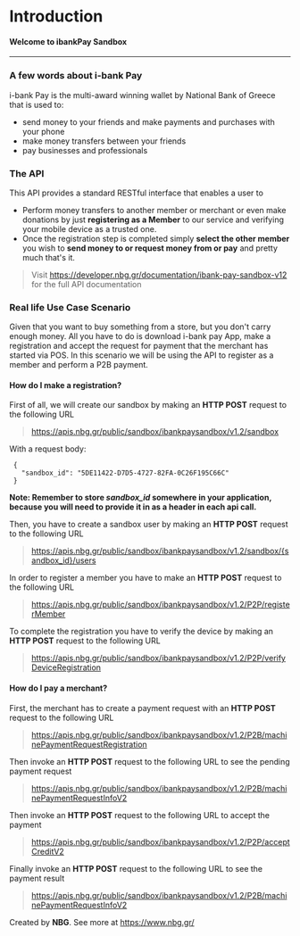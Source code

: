 # **Introduction**
#### Welcome to ibankPay Sandbox
------------------------------------------------------------------------------------------

### A few words about i-bank Pay
i-bank Pay is the multi-award winning wallet by National Bank of Greece that is used to:
- send money to your friends and make payments and purchases with your phone
- make money transfers between your friends
- pay businesses and professionals

### The API
This API provides a standard RESTful interface that enables a user to
- Perform money transfers to another member or merchant or even make donations by just  **registering as a Member**  to our service and verifying your mobile device as a trusted one. 
- Once the registration step is completed simply  **select the other member**  you wish to  **send money to or request money from or pay**  and pretty much that's it.
> Visit https://developer.nbg.gr/documentation/ibank-pay-sandbox-v12
> for the full API documentation
> 
### Real life Use Case Scenario
Given that you want to buy something from a store, but you don't carry enough money. 
All you have to do is download i-bank pay App, make a registration and accept the request for payment that the merchant has started via POS.
In this scenario we will be using the API to register as a member and perform a P2B payment.

#### How do I make a registration?
First of all, we will create our sandbox by making an **HTTP POST** request to the following URL
>https://apis.nbg.gr/public/sandbox/ibankpaysandbox/v1.2/sandbox

With a request body:
```
 {
   "sandbox_id": "5DE11422-D7D5-4727-82FA-0C26F195C66C"
 }
``` 

**Note: Remember to store *sandbox_id* somewhere in your application, because you will need to provide it in as a header in each api call.**

Then, you have to create a sandbox user by making an **HTTP POST** request to the following URL
>https://apis.nbg.gr/public/sandbox/ibankpaysandbox/v1.2/sandbox/{sandbox_id}/users

In order to register a member you have to make an **HTTP POST** request to the following URL
>https://apis.nbg.gr/public/sandbox/ibankpaysandbox/v1.2/P2P/registerMember

To complete the registration you have to verify the device by making an **HTTP POST** request to the following URL
>https://apis.nbg.gr/public/sandbox/ibankpaysandbox/v1.2/P2P/verifyDeviceRegistration
  
#### How do I pay a merchant?

First, the merchant has to create a payment request with an **HTTP POST** request to the following URL
>https://apis.nbg.gr/public/sandbox/ibankpaysandbox/v1.2/P2B/machinePaymentRequestRegistration

Then invoke an **HTTP POST** request to the following URL to see the pending payment request
>https://apis.nbg.gr/public/sandbox/ibankpaysandbox/v1.2/P2B/machinePaymentRequestInfoV2

Then invoke an **HTTP POST** request to the following URL to accept the payment
>https://apis.nbg.gr/public/sandbox/ibankpaysandbox/v1.2/P2P/acceptCreditV2 

Finally invoke an **HTTP POST** request to the following URL to see the payment result
>https://apis.nbg.gr/public/sandbox/ibankpaysandbox/v1.2/P2B/machinePaymentRequestInfoV2

Created by **NBG**. 
See more at https://www.nbg.gr/